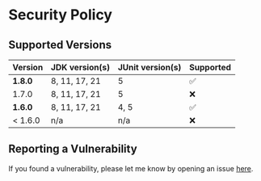 # Security Policy

## Supported Versions

| Version   | JDK version(s) | JUnit version(s) | Supported          |
| --------- | -------------- | ---------------- | ------------------ |
| **1.8.0** | 8, 11, 17, 21  | 5                | :white_check_mark: |
| 1.7.0     | 8, 11, 17, 21  | 5                | :x:                |
| **1.6.0** | 8, 11, 17, 21  | 4, 5             | :white_check_mark: |
| < 1.6.0   | n/a            | n/a              | :x:                |


## Reporting a Vulnerability

If you found a vulnerability, please let me know by opening an issue [here](https://github.com/oswaldobapvicjr/junit-utils/issues/new?assignees=&labels=&template=bug_report.md&title=).
